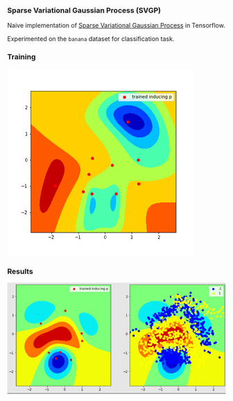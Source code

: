 ### Sparse Variational Gaussian Process (SVGP)

Naive implementation of [Sparse Variational Gaussian Process](https://proceedings.mlr.press/v38/hensman15.html) in Tensorflow.

Experimented on the `banana` dataset for classification task.

### Training

![Training](results/animation.gif)

### Results

![Result](results/result.png)
